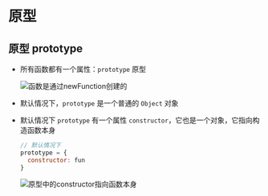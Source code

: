 # 原型

## 原型 prototype

+ 所有函数都有一个属性：`prototype` 原型

  ![函数是通过newFunction创建的](函数是通过newFunction创建的.jpg)


+ 默认情况下，`prototype` 是一个普通的 `Object` 对象

+ 默认情况下 `prototype` 有一个属性 `constructor`，它也是一个对象，它指向构造函数本身

  ```js
  // 默认情况下
  prototype = {
    constructor: fun
  }
  ```

  ![原型中的constructor指向函数本身](原型中的constructor指向函数本身.jpg)
